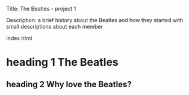 Title: The Beatles - project 1

Description: 
a brief history about the Beatles and how they started
with small descriptions about each member 

index.html
# heading 1 The Beatles

## heading 2 Why love the Beatles?